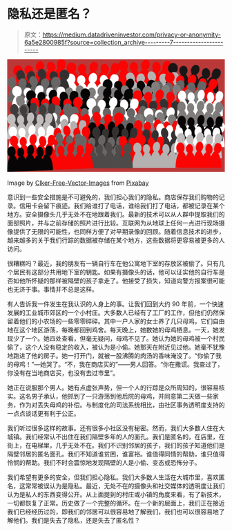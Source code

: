 # 隐私还是匿名？

> 原文：<https://medium.datadriveninvestor.com/privacy-or-anonymity-6a5e2800985f?source=collection_archive---------7----------------------->

![](img/94ca6e94f305f771d5d84346c1576d87.png)

Image by [Clker-Free-Vector-Images](https://pixabay.com/users/Clker-Free-Vector-Images-3736/?utm_source=link-attribution&utm_medium=referral&utm_campaign=image&utm_content=307088) from [Pixabay](https://pixabay.com/?utm_source=link-attribution&utm_medium=referral&utm_campaign=image&utm_content=307088)

意识到一些安全措施是不可避免的，我们担心我们的隐私。商店保存我们购物的记录。信用卡会留下痕迹。我们给谁打了电话，谁给我们打了电话，都被记录在某个地方。安全摄像头几乎无处不在地跟着我们。最新的技术可以从人群中提取我们的面部照片，并与之前存储的照片进行比较。互联网为从地球上任何一点进行现场摄像提供了无限的可能性，也同样方便了对早期录像的回顾。随着信息技术的进步，越来越多的关于我们行踪的数据被存储在某个地方，这些数据将更容易被更多的人访问。

很糟糕吗？最近，我的朋友有一辆自行车在他公寓地下室的存放区被偷了。只有几个居民有这部分共用地下室的钥匙。如果有摄像头的话，他可以证实他的自行车是否如他所怀疑的那样被隔壁的孩子拿走了。他接受了损失，知道向警方报案很可能也无济于事。事情并不总是这样。

有人告诉我一件发生在我认识的人身上的事。让我们回到大约 90 年前，一个快速发展的工业城市郊区的一个小村庄。大多数人已经有了工厂的工作，但他们仍然保留着他们的小农场的一些零零碎碎。其中一户人家的女士养了几只母鸡，它们自由地在这个地区游荡，每晚都回到鸡舍。每天晚上，她数她的母鸡栖息。一天，她发现少了一个。她四处查看，但毫无疑问，母鸡不见了。她认为她的母鸡被一个村民偷了，这个人没有稳定的收入，被认为是小偷。她那天在附近见过他。她毫不犹豫地跑进了他的房子。她一打开门，就被一股沸腾的肉汤的香味淹没了。“你偷了我的母鸡！”—她哭了。“不，我在商店买的”——男人回答。“你在撒谎。我查过了，你没有在当地商店买，也没有去过市里”。

她正在说服那个男人。她有点虚张声势，但一个人的行踪是众所周知的，很容易核实。这名男子承认，他抓到了一只游荡到他后院的母鸡，并同意第二天做一些家务，作为对丢失母鸡的补偿。与制度化的司法系统相比，由社区事务透明度支持的一点点谈话更有利于公正。

我们听过很多这样的故事。还有很多小社区没有秘密。然而，我们大多数人住在大城镇。我们经常认不出住在我们隔壁多年的人的面孔。我们是匿名的，在店里，在街上，在电梯里，几乎无处不在。我们不识别邻居的孩子，我们的孩子知道他们是隔壁邻居的匿名面孔。我们不知道谁贫困，谁富裕。谁值得同情的帮助，谁只值得怜悯的帮助。我们不时会震惊地发现隔壁的人是小偷、变态或恐怖分子。

我们希望有更多的安全，但我们担心隐私。我们大多数人生活在大城市里，喜欢匿名，这常常被误认为是隐私。最近，无处不在的摄像头和社交媒体的透明度让我们认为是私人的东西变得公开。从上面提到的村庄或小镇的角度来看，有了新技术，一切都恢复了正常。历史做了一个完整的循环。在一个新的层面上，我们正在接近我们已经经历过的，即我们的邻居可以很容易地了解我们，我们也可以很容易地了解他们。我们是失去了隐私，还是失去了匿名性？